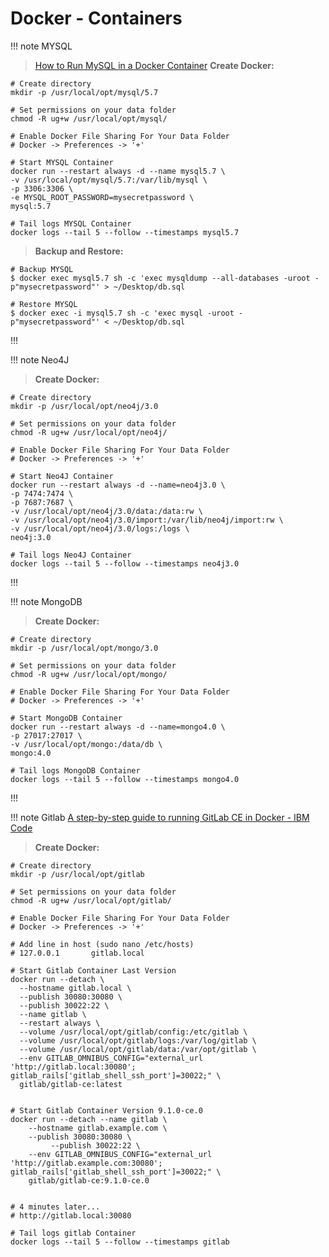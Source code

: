 # Docker - Containers

!!! note MYSQL

> [How to Run MySQL in a Docker Container](https://medium.com/@crmcmullen/how-to-run-mysql-in-a-docker-container-on-macos-with-persistent-local-data-58b89aec496a)
> **Create Docker:**
```shell
# Create directory
mkdir -p /usr/local/opt/mysql/5.7

# Set permissions on your data folder
chmod -R ug+w /usr/local/opt/mysql/

# Enable Docker File Sharing For Your Data Folder
# Docker -> Preferences -> '+'

# Start MYSQL Container
docker run --restart always -d --name mysql5.7 \
-v /usr/local/opt/mysql/5.7:/var/lib/mysql \
-p 3306:3306 \
-e MYSQL_ROOT_PASSWORD=mysecretpassword \
mysql:5.7

# Tail logs MYSQL Container
docker logs --tail 5 --follow --timestamps mysql5.7
```

> **Backup and Restore:**
```shell
# Backup MYSQL
$ docker exec mysql5.7 sh -c 'exec mysqldump --all-databases -uroot -p"mysecretpassword"' > ~/Desktop/db.sql

# Restore MYSQL
$ docker exec -i mysql5.7 sh -c 'exec mysql -uroot -p"mysecretpassword"' < ~/Desktop/db.sql
```
!!!

!!! note Neo4J

> **Create Docker:**
```shell
# Create directory
mkdir -p /usr/local/opt/neo4j/3.0

# Set permissions on your data folder
chmod -R ug+w /usr/local/opt/neo4j/

# Enable Docker File Sharing For Your Data Folder
# Docker -> Preferences -> '+'

# Start Neo4J Container
docker run --restart always -d --name=neo4j3.0 \
-p 7474:7474 \
-p 7687:7687 \
-v /usr/local/opt/neo4j/3.0/data:/data:rw \
-v /usr/local/opt/neo4j/3.0/import:/var/lib/neo4j/import:rw \
-v /usr/local/opt/neo4j/3.0/logs:/logs \
neo4j:3.0

# Tail logs Neo4J Container
docker logs --tail 5 --follow --timestamps neo4j3.0
```
!!!

!!! note MongoDB
> **Create Docker:**

```shell
# Create directory
mkdir -p /usr/local/opt/mongo/3.0

# Set permissions on your data folder
chmod -R ug+w /usr/local/opt/mongo/

# Enable Docker File Sharing For Your Data Folder
# Docker -> Preferences -> '+'

# Start MongoDB Container
docker run --restart always -d --name=mongo4.0 \
-p 27017:27017 \
-v /usr/local/opt/mongo:/data/db \
mongo:4.0

# Tail logs MongoDB Container
docker logs --tail 5 --follow --timestamps mongo4.0
```
!!!

!!! note Gitlab
[A step-by-step guide to running GitLab CE in Docker - IBM Code](https://developer.ibm.com/code/2017/07/13/step-step-guide-running-gitlab-ce-docker/)
> **Create Docker:**
```shell
# Create directory
mkdir -p /usr/local/opt/gitlab

# Set permissions on your data folder
chmod -R ug+w /usr/local/opt/gitlab/

# Enable Docker File Sharing For Your Data Folder
# Docker -> Preferences -> '+'

# Add line in host (sudo nano /etc/hosts)
# 127.0.0.1       gitlab.local

# Start Gitlab Container Last Version
docker run --detach \
  --hostname gitlab.local \
  --publish 30080:30080 \
  --publish 30022:22 \
  --name gitlab \
  --restart always \
  --volume /usr/local/opt/gitlab/config:/etc/gitlab \
  --volume /usr/local/opt/gitlab/logs:/var/log/gitlab \
  --volume /usr/local/opt/gitlab/data:/var/opt/gitlab \
  --env GITLAB_OMNIBUS_CONFIG="external_url 'http://gitlab.local:30080'; gitlab_rails['gitlab_shell_ssh_port']=30022;" \
  gitlab/gitlab-ce:latest


# Start Gitlab Container Version 9.1.0-ce.0
docker run --detach --name gitlab \
	--hostname gitlab.example.com \
	--publish 30080:30080 \
         --publish 30022:22 \
	--env GITLAB_OMNIBUS_CONFIG="external_url 'http://gitlab.example.com:30080'; gitlab_rails['gitlab_shell_ssh_port']=30022;" \
	gitlab/gitlab-ce:9.1.0-ce.0
  
  
# 4 minutes later...
# http://gitlab.local:30080
  
# Tail logs gitlab Container
docker logs --tail 5 --follow --timestamps gitlab
```